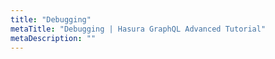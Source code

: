```yaml
---
title: "Debugging"
metaTitle: "Debugging | Hasura GraphQL Advanced Tutorial"
metaDescription: ""
---
```

